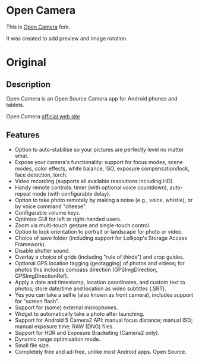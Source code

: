 # Open Camera

This is [Open Camera](https://sourceforge.net/projects/opencamera) fork.

It was created to add preview and image rotation.

# Original

## Description

Open Camera is an Open Source Camera app for Android phones and tablets.

Open Camera [official web site](http://opencamera.org.uk)

## Features
*    Option to auto-stabilise so your pictures are perfectly level no matter what.
*    Expose your camera's functionality: support for focus modes, scene modes, color effects, white balance, ISO, exposure compensation/lock, face detection, torch.
*    Video recording (supports all available resolutions including HD).
*    Handy remote controls: timer (with optional voice countdown), auto-repeat mode (with configurable delay).
*    Option to take photo remotely by making a noise (e.g., voice, whistle), or by voice command "cheese".
*    Configurable volume keys.
*    Optimise GUI for left or right-handed users.
*    Zoom via multi-touch gesture and single-touch control.
*    Option to lock orientation to portrait or landscape for photo or video.
*    Choice of save folder (including support for Lollipop's Storage Access Framework).
*    Disable shutter sound.
*    Overlay a choice of grids (including "rule of thirds") and crop guides.
*    Optional GPS location tagging (geotagging) of photos and videos; for photos this includes compass direction (GPSImgDirection, GPSImgDirectionRef).
*    Apply a date and timestamp, location coordinates, and custom text to photos; store date/time and location as video subtitles (.SRT).
*    Yes you can take a selfie (also known as front camera), includes support for "screen flash".
*    Support for (some) external microphones.
*    Widget to automatically take a photo after launching.
*    Support for Android 5 Camera2 API: manual focus distance; manual ISO; manual exposure time; RAW (DNG) files.
*    Support for HDR and Exposure Bracketing (Camera2 only).
*    Dynamic range optimisation mode.
*    Small file size.
*    Completely free and ad-free, unlike most Android apps. Open Source.